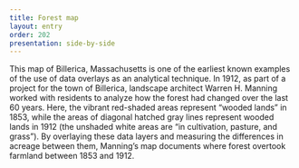 ```yaml
---
title: Forest map
layout: entry
order: 202
presentation: side-by-side
---
```


This map of Billerica, Massachusetts is one of the earliest known examples of the use of data overlays as an analytical technique. In 1912, as part of a project for the town of Billerica, landscape architect Warren H. Manning worked with residents to analyze how the forest had changed over the last 60 years. Here, the vibrant red-shaded areas represent “wooded lands” in 1853, while the areas of diagonal hatched gray lines represent wooded lands in 1912 (the unshaded white areas are “in cultivation, pasture, and grass”). By overlaying these data layers and measuring the differences in acreage between them, Manning’s map documents where forest overtook farmland between 1853 and 1912.